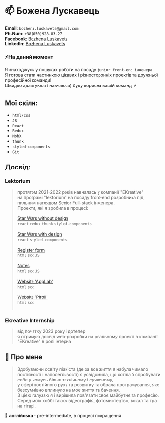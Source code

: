 # 📫 Божена Лускавець 
**Email**: `bozhena.luskavets@gmail.com` </br>
**Ph.Num**: `+38(050)928-83-27` </br>
**Facebook**: [Bozhena Luskavets](https://www.facebook.com/profile.php?id=100039034393525) </br>
**LinkedIn**: [Bozhena Luskavets](https://www.linkedin.com/in/bozhena-luskavets-bb4956212/) </br>

### ⚡На даний момент 
Я знаходжусь у пошуках роботи на посаду `junior front-end інженера`</br>
Я готова стати частинкою цікавих і різносторонніх проєктів та дружньої професійної команди!</br>
Швидко адаптуюся і навчаюся) буду корисна вашій команді ⚡</br>

## Мої скіли:
- `html/css`
- `JS`
- `React`
- `Redux`
- `MobX`
- `thunk`
- `styled-components`
- `Git`



## Досвід:
### Lektorium
> протягом 2021-2022 років навчалась у компанії "ЕKreative" </br>
на програмі "lektorium" на посаду front-end розробника під пильним наглядом Senior Full-stack інженера.</br>
Проекти, які я зробила в процесі:</br></br>
[Star Wars without design](https://github.com/bozhena-luskavets/swapi)</br>
`react` `redux` `thunk` `styled-components`</br></br>
[Star Wars with design](https://github.com/bozhenaluskavets/starwars)</br> 
`react` `styled-components`</br></br>
[Register form](https://github.com/bozhenaluskavets/registerForm)</br>
`html` `scc` `JS`</br></br>
[Notes](https://github.com/bozhenaluskavets/renderPosts)</br>
`html` `scc` `JS`</br></br>
[Website 'AppLab'](https://github.com/bozhenaluskavets/appLab)</br>
`html` `scc`</br></br>
[Website 'Piroll'](https://github.com/bozhenaluskavets/piroll)</br>
`html` `scc`</br></br>

### Ekreative Internship
> від початку 2023 року і дотепер </br>
я отримую досвід web-розробки на реальному проекті в компанії "ЕKreative" в ролі інтерна




## 🌱 Про мене 
> Здобуваючи освіту піаніста (де за все життя я набула чимало постійності і наполегливості) я усвідомила, що хотіла б спробувати себе у чомусь більш технічному і сучасному,</br> у сфері постійного руху та розвитку та обрала програмування, яке безсумнівно вплинуло на моє життя та бачення. </br>З цією галуззю я і вирішила пов'язати своє майбутнє та професію. Серед моїх хоббі також відеографія, фотомистецтво, вокал та гра на гітарі.

💬 **англійська** - pre-intermediate, в процесі покращення




<!--
**bozhena-luskavets/bozhena-luskavets** is a ✨ _special_ ✨ repository because its `README.md` (this file) appears on your GitHub profile.

Here are some ideas to get you started:

- 🔭 I’m currently working on ...
- 🌱 I’m currently learning ...
- 👯 I’m looking to collaborate on ...
- 🤔 I’m looking for help with ...
- 💬 Ask me about ...
- 📫 How to reach me: ...
- 😄 Pronouns: ...
- ⚡ Fun fact: ...
-->
